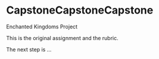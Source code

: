 # CapstoneCapstoneCapstone
Enchanted Kingdoms Project

This is the original assignment and the rubric.

The next step is ...
